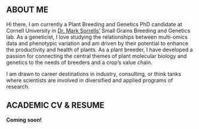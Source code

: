 ## ABOUT ME  

Hi there, I am currently a Plant Breeding and Genetics PhD candidate at Cornell University in [Dr. Mark Sorrells’](https://plbrgen.cals.cornell.edu/people/mark-sorrells/) Small Grains Breeding and Genetics lab. As a geneticist, I love studying the relationships between multi-omics data and phenotypic variation and am driven by their potential to enhance the productivity and health of plants. As a plant breeder, I have developed a passion for connecting the central themes of plant molecular biology and genetics to the needs of breeders and a crop’s value chain.  

I am drawn to career destinations in industry, consulting, or think tanks where scientists are involved in diversified and applied programs of research.


## ACADEMIC CV & RESUME  

**Coming soon!**
